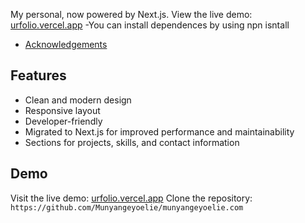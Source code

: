 My personal, now powered by Next.js. View the live demo: [urfolio.vercel.app](https://urfolio.vercel.app)
-You can install dependences by using npn isntall 

- [Acknowledgements](#acknowledgements)

## Features

- Clean and modern design
- Responsive layout
- Developer-friendly
- Migrated to Next.js for improved performance and maintainability
- Sections for projects, skills, and contact information

## Demo

Visit the live demo: [urfolio.vercel.app](https://urfolio.vercel.app)
Clone the repository: `https://github.com/Munyangeyoelie/munyangeyoelie.com`
